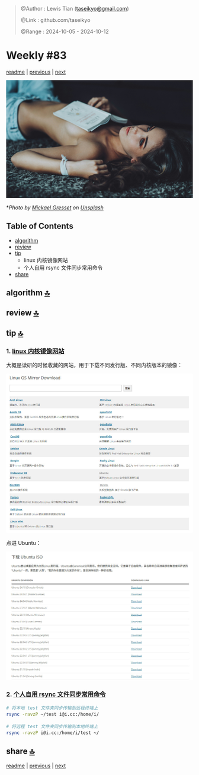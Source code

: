 > @Author  : Lewis Tian (taseikyo@gmail.com)
>
> @Link    : github.com/taseikyo
>
> @Range   : 2024-10-05 - 2024-10-12

# Weekly #83

[readme](../README.md) | [previous](202410W1.md) | [next](202410W3.md)

![](../images/2024/10/mickael-gresset-rg29IYzdPlo-unsplash.jpg "Weekly #83")

\**Photo by [Mickael Gresset](https://unsplash.com/@mickael?utm_content=creditCopyText&utm_medium=referral&utm_source=unsplash) on [Unsplash](https://unsplash.com/photos/topless-woman-lying-on-ground-while-holding-white-book-rg29IYzdPlo)*

## Table of Contents

- [algorithm](#algorithm-)
- [review](#review-)
- [tip](#tip-)
	- linux 内核镜像网站
	- 个人自用 rsync 文件同步常用命令
- [share](#share-)

## algorithm [🔝](#weekly-83)

## review [🔝](#weekly-83)

## tip [🔝](#weekly-83)

### 1. [linux 内核镜像网站](https://renwole.com/)

大概是读研的时候收藏的网站，用于下载不同发行版、不同内核版本的镜像：

![](../images/2024/10/renwole-home.jpg)

点进 Ubuntu：

![](../images/2024/10/renwole-home-ubuntu.jpg)

### 2. [个人自用 rsync 文件同步常用命令](https://blog.saop.cc/p/30664)

```Bash
# 将本地 test 文件夹同步传输到远程终端上
rsync -ravzP ~/test i@i.cc:/home/i/

# 将远程 test 文件夹同步传输到本地终端上
rsync -ravzP i@i.cc:/home/i/test ~/
```




## share [🔝](#weekly-83)

[readme](../README.md) | [previous](202410W1.md) | [next](202410W3.md)
